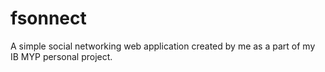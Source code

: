 # fsonnect
A simple social networking web application created by me as a part of my IB MYP personal project.
